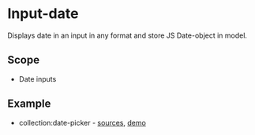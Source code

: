 # Input-date

Displays date in an input in any format and store JS Date-object in model.


## Scope

* Date inputs


## Example

* collection:date-picker - [sources](https://github.com/ngx-kit/ngx-kit/tree/master/packages/collection/lib/ui-date-picker), [demo](http://ngx-kit.com/collection/module/ui-date-picker)
